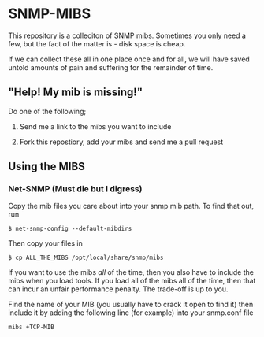 # SNMP-MIBS 

This repository is a colleciton of SNMP mibs. Sometimes you only need a few, but
the fact of the matter is - disk space is cheap. 

If we can collect these all in one place once and for all, we will have saved
untold amounts of pain and suffering for the remainder of time.

## "Help! My mib is missing!"

Do one of the following;

 1) Send me a link to the mibs you want to include

 2) Fork this repostiory, add your mibs and send me a pull request

## Using the MIBS

### Net-SNMP (Must die but I digress)

Copy the mib files you care about into your snmp mib path. To find that out, run

    $ net-snmp-config --default-mibdirs

Then copy your files in

    $ cp ALL_THE_MIBS /opt/local/share/snmp/mibs

If you want to use the mibs *all* of the time, then you also have to include the
mibs when you load tools. If you load all of the mibs all of the time, then that
can incur an unfair performance penalty. The trade-off is up to you.

Find the name of your MIB (you usually have to crack it open to find it) then
include it by adding the following line (for example) into your snmp.conf file

    mibs +TCP-MIB


